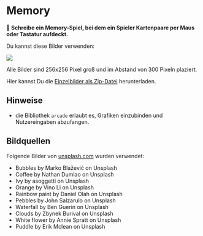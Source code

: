 
# Memory

**🎯 Schreibe ein Memory-Spiel, bei dem ein Spieler Kartenpaare per Maus oder Tastatur aufdeckt.**

Du kannst diese Bilder verwenden:

![](../images/memory.png)

Alle Bilder sind 256x256 Pixel groß und im Abstand von 300 Pixeln plaziert.

Hier kannst Du die [Einzelbilder als Zip-Datei](/static/content/python_basics_DE/10bilder.zip) herunterladen.

## Hinweise

* die Bibliothek `arcade` erlaubt es, Grafiken einzubinden und Nutzereingaben abzufangen.

## Bildquellen

Folgende Bilder von [unsplash.com](https://unsplash.com) wurden verwendet:

* Bubbles by Marko Blažević on Unsplash
* Coffee by Nathan Dumlao on Unsplash
* Ivy by asoggetti on Unsplash
* Orange by Vino Li on Unsplash
* Rainbow paint by Daniel Olah on Unsplash
* Pebbles by John Salzarulo on Unsplash
* Waterfall by Ben Guerin on Unsplash
* Clouds by Zbynek Burival on Unsplash
* White flower by Annie Spratt on Unsplash
* Puddle by Erik Mclean on Unsplash
